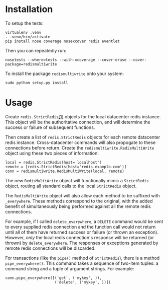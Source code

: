 Installation
============

To setup the tests:

    virtualenv .venv
    . .venv/bin/activate
    pip install nose coverage nosexcover redis eventlet

Then you can repeatedly run:

    nosetests --where=tests --with-xcoverage --cover-erase --cover-package=redismultiwrite

To install the package `redismultiwrite` onto your system:

    sudo python setup.py install

Usage
=====

Create `redis.StrictRedis`[[1]](https://github.com/andymccurdy/redis-py)
objects for the local datacenter redis instance. This object will be the
authoritative connection, and will determine the success or failure of
subsequent functions.

Then create a list of `redis.StrictRedis` objects for each remote datacenter
redis instance. Cross-datacenter commands will also propogate to these
connections before return. Create the `redismultiwrite.RedisMultiWrite` object
using these two pieces of information:

    local = redis.StrictRedis(host='localhost')
    remote = [redis.StrictRedis(host='redis.example.com')]
    conn = redismultiwrite.RedisMultiWrite(local, remote)

The new `RedisMultiWrite` object will functionally mimic a `StrictRedis` object,
routing all standard calls to the local `StrictRedis` object.

The `RedisMultiWrite` object will also allow each method to be suffixed with
`_everywhere`. These methods correspond to the original, with the added benefit
of simultaneously being performed against all the remote redis connections.

For example, if I called `delete_everywhere`, a `DELETE` command would be sent
to every supplied redis connection and the function call would not return until
all of them have returned success or failure (or thrown an exception). However,
*only* the local redis connection's response will be returned (or thrown) by
`delete_everywhere`. The responses or exceptions generated by remote redis
connections will be discarded.

For transactions (like the `pipe()` method of `StrictRedis`), there is a method
`pipe_everywhere()`. This command takes a sequence of two-item tuples: a command
string and a tuple of argument strings. For example:

    conn.pipe_everywhere([('get', ('mykey', )),
                          ('delete', ('mykey', ))])